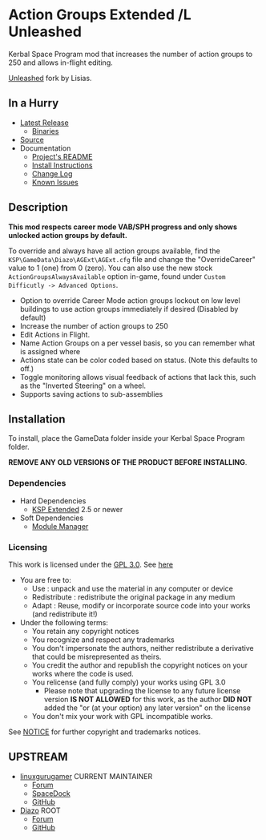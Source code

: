 # Action Groups Extended /L Unleashed

Kerbal Space Program mod that increases the number of action groups to 250 and allows in-flight editing.

[Unleashed](https://ksp.lisias.net/add-ons-unleashed/) fork by Lisias.


## In a Hurry

* [Latest Release](https://github.com/net-lisias-kspu/AGExt/releases)
    + [Binaries](https://github.com/net-lisias-kspu/AGExt/tree/Archive)
* [Source](https://github.com/net-lisias-kspu/AGExt)
* Documentation
	+ [Project's README](https://github.com/net-lisias-kspu/AGExt/blob/master/README.md)
	+ [Install Instructions](https://github.com/net-lisias-kspu/AGExt/blob/master/INSTALL.md)
	+ [Change Log](./CHANGE_LOG.md)
	+ [Known Issues](./KNOWN_ISSUES.md)


## Description

**This mod respects career mode VAB/SPH progress and only shows unlocked action groups by default.**

To override and always have all action groups available, find the `KSP\GameData\Diazo\AGExt\AGExt.cfg` file and change the "OverrideCareer" value to 1 (one) from 0 (zero). You can also use the new stock `ActionGroupsAlwaysAvailable` option in-game, found under `Custom Difficutly -> Advanced Options`.

- Option to override Career Mode action groups lockout on low level buildings to use action groups immediately if desired (Disabled by default)
- Increase the number of action groups to 250
- Edit Actions in Flight.
- Name Action Groups on a per vessel basis, so you can remember what is assigned where
- Actions state can be color coded based on status. (Note this defaults to off.)
- Toggle monitoring allows visual feedback of actions that lack this, such as the "Inverted Steering" on a wheel.
- Supports saving actions to sub-assemblies

## Installation

To install, place the GameData folder inside your Kerbal Space Program folder.

**REMOVE ANY OLD VERSIONS OF THE PRODUCT BEFORE INSTALLING**.

### Dependencies

* Hard Dependencies
	* [KSP Extended](https://github.com/net-lisias-ksp/KSPe) 2.5 or newer 
* Soft Dependencies
	* [Module Manager](https://github.com/sarnet-lisias-kspu/ModuleManager)

### Licensing

This work is licensed under the [GPL 3.0](https://www.gnu.org/licenses/gpl-3.0.txt). See [here](./LICENSE)

+ You are free to:
	- Use : unpack and use the material in any computer or device
	- Redistribute : redistribute the original package in any medium
	- Adapt : Reuse, modify or incorporate source code into your works (and redistribute it!) 
+ Under the following terms:
	- You retain any copyright notices
	- You recognize and respect any trademarks
	- You don't impersonate the authors, neither redistribute a derivative that could be misrepresented as theirs.
	- You credit the author and republish the copyright notices on your works where the code is used.
	- You relicense (and fully comply) your works using GPL 3.0
		- Please note that upgrading the license to any future license version **IS NOT ALLOWED** for this work, as the author **DID NOT** added the "or (at your option) any later version" on the license
	- You don't mix your work with GPL incompatible works.

See [NOTICE](./NOTICE) for further copyright and trademarks notices.


## UPSTREAM

* [linuxgurugamer](https://forum.kerbalspaceprogram.com/index.php?/profile/129964-linuxgurugamer/) CURRENT MAINTAINER
	+ [Forum](https://forum.kerbalspaceprogram.com/index.php?/topic/167269-141-action-groups-reextended-250-action-groups-in-flight-editing/)
	+ [SpaceDock](https://spacedock.info/mod/1685/Action%20Groups%20Extended)
	+ [GitHub](https://github.com/linuxgurugamer/AGExt)
* [Diazo](https://forum.kerbalspaceprogram.com/index.php?/profile/81549-diazo/) ROOT
	+ [Forum](https://forum.kerbalspaceprogram.com/index.php?/topic/67235-122dec1016-action-groups-extended-250-action-groups-in-flight-editing-now-kosremotetech/&)
	+ [GitHub](https://github.com/SirDiazo/AGExt)
